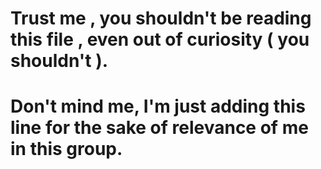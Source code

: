 # Trust me , you shouldn't be reading this file  , even out of curiosity ( you shouldn't ). 
# Don't mind me, I'm just adding this line for the sake of relevance of me in this group.
